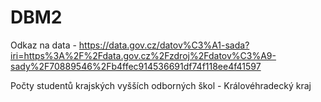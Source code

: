 # DBM2

Odkaz na data - https://data.gov.cz/datov%C3%A1-sada?iri=https%3A%2F%2Fdata.gov.cz%2Fzdroj%2Fdatov%C3%A9-sady%2F70889546%2Fb4ffec914536691df74f118ee4f41597

Počty studentů krajských vyšších odborných škol - Královéhradecký kraj
